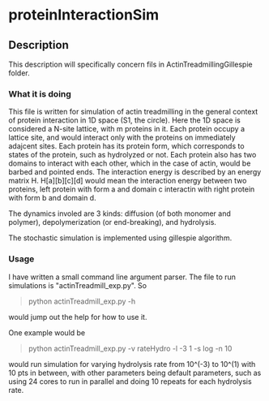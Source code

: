 # proteinInteractionSim

## Description
This description will specifically concern fils in ActinTreadmillingGillespie folder.

### What it is doing
This file is written for simulation of actin treadmilling in the general context of protein interaction in 1D space (S1, the circle). Here the 1D space is considered a N-site lattice, with m proteins in it. Each protein occupy a lattice site, and would interact only with the proteins on immediately adajcent sites. Each protein has its protein form, which corresponds to states of the protein, such as hydrolyzed or not. Each protein also has two domains to interact with each other, which in the case of actin, would be barbed and pointed ends. The interaction energy is described by an energy matrix H. H[a][b][c][d] would mean the interaction energy between two proteins, left protein with form a and domain c interactin with right protein with form b and domain d. 

The dynamics involed are 3 kinds: diffusion (of both monomer and polymer), depolymerization (or end-breaking), and hydrolysis. 

The stochastic simulation is implemented using gillespie algorithm.

### Usage
I have written a small command line argument parser. The file to run simulations is "actinTreadmill_exp.py". So

> python actinTreadmill_exp.py -h

would jump out the help for how to use it.

One example would be 
> python actinTreadmill_exp.py -v rateHydro -l -3 1 -s log -n 10

would run simulation for varying hydrolysis rate from 10^(-3) to 10^(1) with 10 pts in between, with other parameters being default parameters, such as using 24 cores to run in parallel and doing 10 repeats for each hydrolysis rate.
